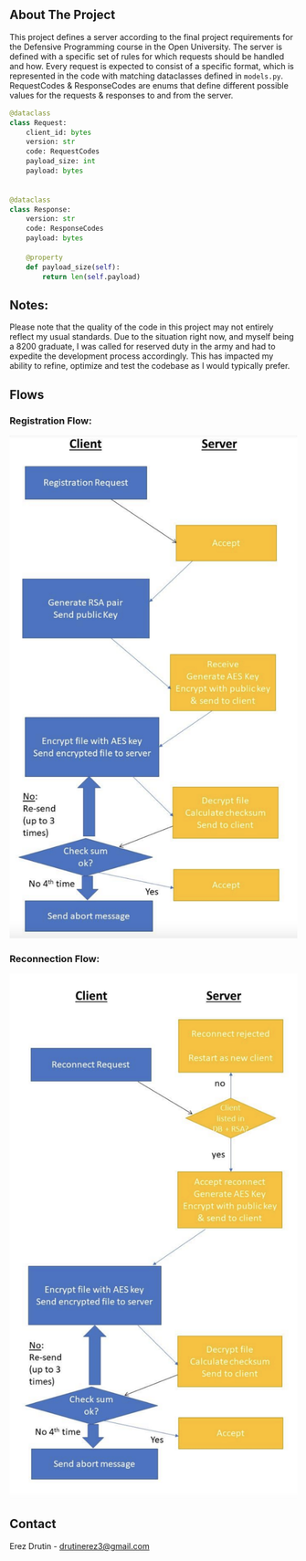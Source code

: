 ## About The Project
This project defines a server according to the final project requirements for
the Defensive Programming course in the Open University. The server is 
defined with a specific set of rules for which requests should be handled 
and how. Every request is expected to consist of a specific format, which 
is represented in the code with matching dataclasses defined in `models.py`.
RequestCodes & ResponseCodes are enums that define different possible 
values for the requests & responses to and from the server.
```python
@dataclass
class Request:
    client_id: bytes
    version: str
    code: RequestCodes
    payload_size: int
    payload: bytes


@dataclass
class Response:
    version: str
    code: ResponseCodes
    payload: bytes

    @property
    def payload_size(self):
        return len(self.payload)
```

## Notes:
Please note that the quality of the code in this project may not entirely 
reflect my usual standards. Due to the situation right now, and myself 
being a 8200 graduate, I was called for reserved duty in the army and had 
to expedite the development process accordingly. This has impacted my ability 
to refine, optimize and test the codebase as I would typically prefer.

## Flows
### Registration Flow:
![REGISTRATION_FLOW](./registration_flow.png)
### Reconnection Flow:
![RECONNECTION_FLOW](./reconnection_flow.png)

## Contact
Erez Drutin - drutinerez3@gmail.com

